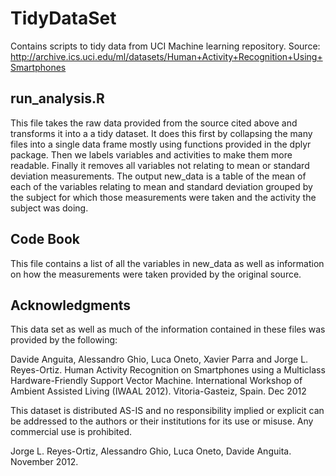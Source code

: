 # TidyDataSet
Contains scripts to tidy data from UCI Machine learning repository. Source: http://archive.ics.uci.edu/ml/datasets/Human+Activity+Recognition+Using+Smartphones 

## run_analysis.R
This file takes the raw data provided from the source cited above and transforms it into a a tidy dataset.
It does this first by collapsing the many files into a single data frame mostly using functions provided in the dplyr package.
Then we labels variables and activities to make them more readable.
Finally it removes all variables not relating to mean or standard deviation measurements.
The output new_data is a table of the mean of each of the variables relating to mean and standard deviation grouped by the subject for which those measurements were taken and the activity the subject was doing.

## Code Book
This file contains a list of all the variables in new_data as well as information on how the measurements were taken provided by the original source.

## Acknowledgments
This data set as well as much of the information contained in these files was provided by the following:

Davide Anguita, Alessandro Ghio, Luca Oneto, Xavier Parra and Jorge L. Reyes-Ortiz. Human Activity Recognition on Smartphones using a Multiclass Hardware-Friendly Support Vector Machine. International Workshop of Ambient Assisted Living (IWAAL 2012). Vitoria-Gasteiz, Spain. Dec 2012

This dataset is distributed AS-IS and no responsibility implied or explicit can be addressed to the authors or their institutions for its use or misuse. Any commercial use is prohibited.

Jorge L. Reyes-Ortiz, Alessandro Ghio, Luca Oneto, Davide Anguita. November 2012.
